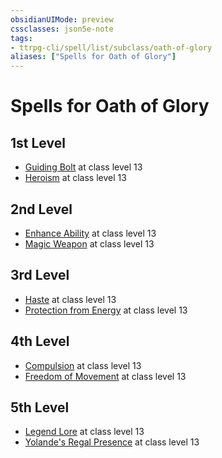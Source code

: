 ```yaml
---
obsidianUIMode: preview
cssclasses: json5e-note
tags:
- ttrpg-cli/spell/list/subclass/oath-of-glory
aliases: ["Spells for Oath of Glory"]
---
```

# Spells for Oath of Glory

## 1st Level

- [Guiding Bolt](2-Mechanics/CLI/spells/guiding-bolt-xphb.md "XPHB") at class level 13
- [Heroism](2-Mechanics/CLI/spells/heroism-xphb.md "XPHB") at class level 13

## 2nd Level

- [Enhance Ability](2-Mechanics/CLI/spells/enhance-ability-xphb.md "XPHB") at class level 13
- [Magic Weapon](2-Mechanics/CLI/spells/magic-weapon-xphb.md "XPHB") at class level 13

## 3rd Level

- [Haste](2-Mechanics/CLI/spells/haste-xphb.md "XPHB") at class level 13
- [Protection from Energy](2-Mechanics/CLI/spells/protection-from-energy-xphb.md "XPHB") at class level 13

## 4th Level

- [Compulsion](2-Mechanics/CLI/spells/compulsion-xphb.md "XPHB") at class level 13
- [Freedom of Movement](2-Mechanics/CLI/spells/freedom-of-movement-xphb.md "XPHB") at class level 13

## 5th Level

- [Legend Lore](2-Mechanics/CLI/spells/legend-lore-xphb.md "XPHB") at class level 13
- [Yolande's Regal Presence](2-Mechanics/CLI/spells/yolandes-regal-presence-xphb.md "XPHB") at class level 13